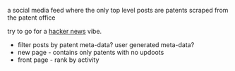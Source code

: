 a social media feed where the only top level posts are patents scraped from the patent office

try to go for a [hacker news](https://news.ycombinator.com/) vibe.

* filter posts by patent meta-data? user generated meta-data?
* new page - contains only patents with no updoots
* front page - rank by activity